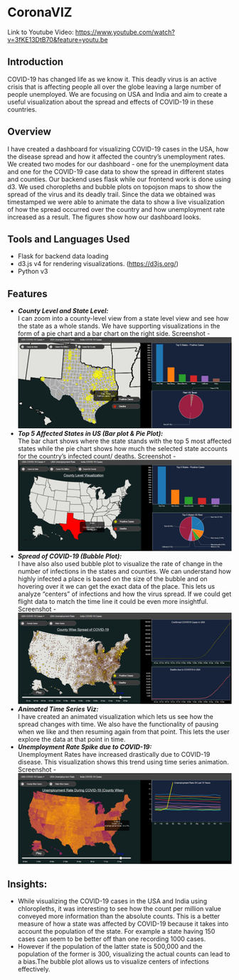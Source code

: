 # CoronaVIZ

Link to Youtube Video: https://www.youtube.com/watch?v=3fKE13DtB70&feature=youtu.be

## Introduction
COVID-19 has changed life as we know it. This deadly virus is an active crisis that is affecting people all over the globe leaving a large number of people unemployed. We are focusing on USA and India and aim to create a useful visualization about the spread and effects of COVID-19 in these countries.

## Overview
I have created a dashboard for visualizing COVID-19 cases in the USA, how the disease spread and how it affected the country’s unemployment rates. We created two modes for our dashboard - one for the unemployment data and one for the COVID-19 case data to show the spread in different states and counties. Our backend uses flask while our frontend work is done using d3. We used choropleths and bubble plots on topojson maps to show the spread of the virus and its deadly trail. Since the data we obtained was timestamped we were able to animate the data to show a live visualization of how the spread occurred over the country and how unemployment rate increased as a
result. The figures show how our dashboard looks.

## Tools and Languages Used
- Flask for backend data loading
- d3.js v4 for rendering visualizations. (https://d3js.org/)
- Python v3

## Features

- ***County Level and State Level:***\
I can zoom into a county-level view from a state level view and see how the state as a whole stands. We have supporting visualizations in the form of a pie chart and a bar chart on the right side. 
Screenshot - 
![County Level Visualization](/Screenshots/County_Level.JPG?raw=true)
- ***Top 5 Affected States in US (Bar plot & Pie Plot):***\
The bar chart shows where the state stands with the top 5 most affected states while the pie chart shows how much the selected state accounts for the country’s infected count/ deaths.
Screenshot - 
![State Level Visualization](/Screenshots/State_Level.JPG?raw=true)
- ***Spread of COVID-19 (Bubble Plot):***\
I have also also used bubble plot to visualize the rate of change in the number of infections in the states and counties. We can understand how highly infected a place is based on the size of the bubble and on hovering over it we can get the exact data of the place. This lets us analyze “centers” of infections and how the virus spread. If we could get flight data to match the time line it could be even more insightful.
Screenshot - 
![County Level Visualization](/Screenshots/Spread_County_Level.JPG?raw=true)
- ***Animated Time Series Viz:***\
I have created an animated visualization which lets us see how the spread changes with time. We also have the functionality of pausing when we like and then resuming again from that point. This lets the user explore the data at that point in time.
- ***Unemployment Rate Spike due to COVID-19:***\
Unemployment Rates have increased drastically due to COVID-19 disease. This visualization shows this trend using time series animation.
Screenshot - 
![Unemployment_Rates Visualization](/Screenshots/Unemployment_Rates.JPG?raw=true)

## Insights:
- While visualizing the COVID-19 cases in the USA and India using chloropleths, it was interesting to see how the count per million value conveyed more information than the absolute counts. This is a better measure of how a state was affected by COVID-19 because it takes into account the population of the state. For example a state having 150 cases can seem to be better off than one recording 1000 cases.
- However if the population of the latter state is 500,000 and the population of the former is 300, visualizing the actual counts can lead to a bias.The bubble plot allows us to visualize centers of infections effectively.
